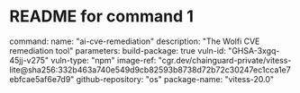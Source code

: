 # README for command 1
command:
name: "ai-cve-remediation"
description: "The Wolfi CVE remediation tool"
parameters:
build-package: true
vuln-id: "GHSA-3xgq-45jj-v275"
vuln-type: "npm"
image-ref: "cgr.dev/chainguard-private/vitess-lite@sha256:332b463a740e549d9cb82593b8738d72b72c30247ec1cca1e7ebfcae5af6e7d9"
github-repository: "os"
package-name: "vitess-20.0"

